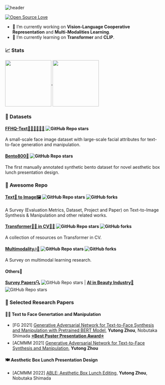 ![header](https://capsule-render.vercel.app/api?type=waving&color=gradient&height=170&section=header&text=ℋ𝒾,%20ℐ'𝓂%20𝒴𝓊𝓉ℴ𝓃ℊ~🌱&fontColor=ffffff&fontSize=35&animation=fadeIn&fontAlignY=30&desc=🌼𝔅𝔢𝔱𝔱𝔢𝔯%20𝔩𝔞𝔱𝔢%20𝔱𝔥𝔞𝔫%20𝔫𝔢𝔳𝔢𝔯!🌼&descAlignY=55&descAlign=85)

[![Open Source Love](https://badges.frapsoft.com/os/v1/open-source.svg?v=102)](https://github.com/ellerbrock/open-source-badge/)
- 🌻 I’m currently working on **Vision-Language Cooperative Representation** and **Multi-Modalities Learning**.
- 🤔 I’m currently learning on **Transformer** and **CLIP**.


### 📈 Stats

<a href="https://github.com/Yutong-Zhou-cv">
    <img align="center" height="150px" src="https://github-readme-stats.vercel.app/api?username=Yutong-Zhou-cv&theme=darcula&show_icons=true" />
</a>

<a href="https://github.com/anuraghazra/github-readme-stats">
  <img align="center" height="150px" src="http://github-readme-streak-stats.herokuapp.com?user=Yutong-Zhou-cv&theme=darcula&date_format=M%20j%5B%2C%20Y%5D&ring=B26E42" />
</a>

### 🍉 Datasets
#### [FFHQ-Text👨🏻🧒👧🏼🧓](https://github.com/Yutong-Zhou-cv/FFHQ-Text_Dataset) ![GitHub Repo stars](https://img.shields.io/github/stars/Yutong-Zhou-cv/FFHQ-Text_Dataset?style=social)
A small-scale face image dataset with large-scale facial attributes for text-to-face generation and manipulation.
#### [Bento800🍱](https://github.com/Yutong-Zhou-cv/Bento800_Dataset) ![GitHub Repo stars](https://img.shields.io/github/stars/Yutong-Zhou-cv/Bento800_Dataset?style=social)
The first manually annotated synthetic bento dataset for novel aesthetic box lunch presentation design.

### 🍬 Awesome Repo
#### [Text📝 to Image🖼](https://github.com/Yutong-Zhou-cv/awesome-Text-to-Image)  ![GitHub Repo stars](https://img.shields.io/github/stars/Yutong-Zhou-cv/Awesome-Text-to-Image?style=social) ![GitHub forks](https://img.shields.io/github/forks/Yutong-Zhou-cv/Awesome-Text-to-Image?style=social) 
A Survey (Evaluation Metrics, Dataset, Project and Paper) on Text-to-Image Synthesis & Manipulation and other related works.
#### [Transformer🤹‍♂️ in CV👩‍💻](https://github.com/Yutong-Zhou-cv/awesome-Transformer-in-CV)  ![GitHub Repo stars](https://img.shields.io/github/stars/Yutong-Zhou-cv/awesome-Transformer-in-CV?style=social) ![GitHub forks](https://img.shields.io/github/forks/Yutong-Zhou-cv/awesome-Transformer-in-CV?style=social)
A collection of resources on Transformer in CV.
#### [Multimodality🎶📜](https://github.com/Yutong-Zhou-cv/Awesome-Multimodality)  ![GitHub Repo stars](https://img.shields.io/github/stars/Yutong-Zhou-cv/Awesome-Multimodality?style=social) ![GitHub forks](https://img.shields.io/github/forks/Yutong-Zhou-cv/Awesome-Multimodality?style=social)
A Survey on multimodal learning research.
#### Others🎠
[**Survey Papers🔍**](https://github.com/Yutong-Zhou-cv/Awesome-Survey-Papers) ![GitHub Repo stars](https://img.shields.io/github/stars/Yutong-Zhou-cv/Awesome-Survey-Papers?style=social)  | [**AI in Beauty Industry💄**](https://github.com/Yutong-Zhou-cv/Awesome-AI-in-Beauty-Industry) ![GitHub Repo stars](https://img.shields.io/github/stars/Yutong-Zhou-cv/Awesome-AI-in-Beauty-Industry?style=social) 



### 🎑 Selected Research Papers
#### 👸🏻 Text to Face Genertation and Manipulation
* [FG 2021] [Generative Adversarial Network for Text-to-Face Synthesis and Manipulation with Pretrained BERT Model](https://ieeexplore.ieee.org/document/9666791), **Yutong Zhou**, Nobutaka Shimada [**⭐Best Poster Presentation Award⭐**](http://iab-rubric.org/fg2021/awards.html)
* [ACMMM 2021] [Generative Adversarial Network for Text-to-Face Synthesis and Manipulation](https://dl.acm.org/doi/abs/10.1145/3474085.3481026), **Yutong Zhou**
#### 🍽 Aesthetic Box Lunch Presentation Design
* [ACMMM 2022] [ABLE: Aesthetic Box Lunch Editing](https://dl.acm.org/doi/abs/10.1145/3552485.3554935), **Yutong Zhou**, Nobutaka Shimada

<!--
<a href="https://github.com/Yutong-Zhou-cv/awesome-Text-to-Image">
  <img align="center" src="https://github-readme-stats.vercel.app/api/pin/?username=Yutong-Zhou-cv&repo=awesome-Text-to-Image&theme=rose_pine" />
</a>
<a href="https://github.com/Yutong-Zhou-cv/awesome-Transformer-in-CV">
  <img align="center" src="https://github-readme-stats.vercel.app/api/pin/?username=Yutong-Zhou-cv&repo=awesome-Transformer-in-CV&theme=rose_pine" />
</a>
<a href="https://github.com/Yutong-Zhou-cv/Awesome-Survey-Papers">
  <img align="center" src="https://github-readme-stats.vercel.app/api/pin/?username=Yutong-Zhou-cv&repo=Awesome-Survey-Papers&theme=rose_pine" />
</a>
<a href="https://github.com/Yutong-Zhou-cv/Awesome-Multimodality">
  <img align="center" src="https://github-readme-stats.vercel.app/api/pin/?username=Yutong-Zhou-cv&repo=Awesome-Multimodality&theme=rose_pine" />
</a>
-->
